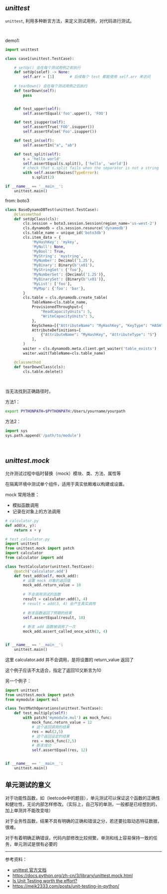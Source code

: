 

## _unittest_

`unittest`, 利用多种断言方法，来定义测试用例，对代码进行测试。


</br>

demo1:

```python
import unittest

class case1(unittest.TestCase):

    # setUp() 会在每个测试用例之前执行
    def setUp(selef) -> None:
        self.arr = [1]       # 后续每个 test 都能使用 self.arr 来访问
    
    # tearDown() 会在每个测试用例之后执行
    def tearDown(self):
        pass


    def test_upper(self):
        self.assertEqual('foo'.upper(), 'FOO')

    def test_isupper(self):
        self.assertTrue('FOO'.isupper())
        self.assertFalse('Foo'.isupper())

    def test_in(self):
        self.assertIn("a", "ab")

    def test_split(self):
        s = 'hello world'
        self.assertEqual(s.split(), ['hello', 'world'])
        # check that s.split fails when the separator is not a string
        with self.assertRaises(TypeError):
            s.split(2)

if __name__ == '__main__':
    unittest.main()

```


from: boto3

```python
class BaseDynamoDBTest(unittest.TestCase):
    @classmethod
    def setUpClass(cls):
        cls.session = boto3.session.Session(region_name='us-west-2')
        cls.dynamodb = cls.session.resource('dynamodb')
        cls.table_name = unique_id('boto3db')
        cls.item_data = {
            'MyHashKey': 'mykey',
            'MyNull': None,
            'MyBool': True,
            'MyString': 'mystring',
            'MyNumber': Decimal('1.25'),
            'MyBinary': Binary(b'\x01'),
            'MyStringSet': {'foo'},
            'MyNumberSet': {Decimal('1.25')},
            'MyBinarySet': {Binary(b'\x01')},
            'MyList': ['foo'],
            'MyMap': {'foo': 'bar'},
        }
        cls.table = cls.dynamodb.create_table(
            TableName=cls.table_name,
            ProvisionedThroughput={
                "ReadCapacityUnits": 5,
                "WriteCapacityUnits": 5,
            },
            KeySchema=[{"AttributeName": "MyHashKey", "KeyType": "HASH"}],
            AttributeDefinitions=[
                {"AttributeName": "MyHashKey", "AttributeType": "S"}
            ],
        )
        waiter = cls.dynamodb.meta.client.get_waiter('table_exists')
        waiter.wait(TableName=cls.table_name)

    @classmethod
    def tearDownClass(cls):
        cls.table.delete()

```


</br>


当无法找到正确路径时， 

方法1：


```bash
export PYTHONPATH=$PYTHONPATH:/Users/yourname/yourpath
```

方法2：

```python
import sys
sys.path.append('/path/to/module')
```


</br>

## _unittest.mock_

允许测试过程中临时替换（mock）模块、类、方法、属性等

在隔离环境中测试单个组件，适用于真实依赖难以构建或设置。

mock 常用场景：
- 模拟函数调用
- 记录在对象上的方法调用

```python
# calculator.py
def add(x, y):
    return x + y
```


```python
# test_calculator.py
import unittest
from unittest.mock import patch
import calculator
from calculator import add

class TestCalculator(unittest.TestCase):
    @patch('calculator.add')
    def test_add(self, mock_add):
        # 设置 mock 对象的返回值
        mock_add.return_value = 10
        
        # 不会调用测试的函数
        result = calculator.add(3, 4)
        # result = add(3, 4) 会产生真实调用
        
        # 断言函数返回了预期的结果
        self.assertEqual(result, 10)
        
        # 断言 add 函数被调用了一次
        mock_add.assert_called_once_with(3, 4)


if __name__ == '__main__':
    unittest.main()
```

这里 calculator.add 并不会调用，是将设置的 return_value 返回了

这个例子应该不太适合，指定了返回10又断言为10


另一个例子：

```python
import unittest
from unittest.mock import patch
from mymodule import mul

class TestMathOperations(unittest.TestCase):
    def test_multiply(self):
        with patch('mymodule.mul') as mock_func:
            mock_func.return_value = 12
            # 这个返回调用的结果
            res = mul(2,5)
            # 这个返回设定的结果
            res = mock_func(2,5)
            # 断言成功
            self.assertEqual(res, 12)


if __name__ == '__main__':
    unittest.main()
```




## 单元测试的意义

对于功能性函数，如（leetcode中的题目），单元测试可以保证这个函数的正确性和健壮性，无论内部怎样修改。（实际上，自己写的单测，一般都是已经想到的，加上单测并不能改变啥）

对于业务性函数，结果不具有明确的正确和错误之分，若还要拉取动态特征数据，很难。

对于有着明确正确错误，代码内部修改比较频繁，单测和线上容易保持一致的任务，单元测试是很有必要的



------------

参考资料：
- [unittest 官方文档](https://docs.python.org/zh-cn/3/library/unittest.html)
- https://docs.python.org/zh-cn/3/library/unittest.mock.html
- [Is Unit Testing worth the effort? ](https://stackoverflow.com/questions/67299/is-unit-testing-worth-the-effort)
- https://meik2333.com/posts/unit-testing-in-python/
